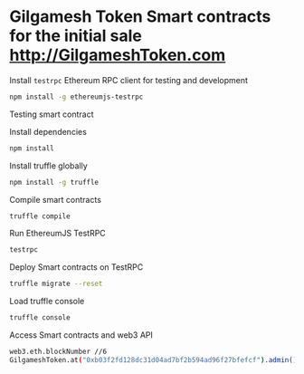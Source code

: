 # Gilgamesh Token Smart contracts for the initial sale http://GilgameshToken.com


Install `testrpc` Ethereum RPC client for testing and development
```sh
npm install -g ethereumjs-testrpc
```


Testing smart contract

Install dependencies
```sh
npm install
```

Install truffle globally
```sh
npm install -g truffle
```

Compile smart contracts
```sh
truffle compile
```

Run EthereumJS TestRPC
```sh
testrpc
```

Deploy Smart contracts on TestRPC
```sh
truffle migrate --reset
```

Load truffle console
```sh
truffle console
```

Access Smart contracts and web3 API
```sh
web3.eth.blockNumber //6
GilgameshToken.at("0xb03f2fd128dc31d04ad7bf2b594ad96f27bfefcf").admin()
```
